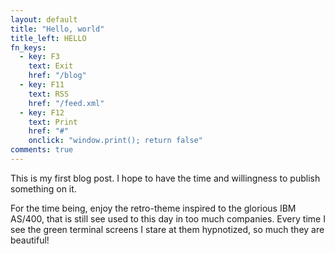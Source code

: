 ```yaml
---
layout: default
title: "Hello, world"
title_left: HELLO
fn_keys:
  - key: F3
    text: Exit
    href: "/blog"
  - key: F11
    text: RSS
    href: "/feed.xml"
  - key: F12
    text: Print
    href: "#"
    onclick: "window.print(); return false"
comments: true
---
```


This is my first blog post. I hope to have the time and willingness to publish something on it. 

For the time being, enjoy the retro-theme inspired to the glorious IBM AS/400, that is still see 
used to this day in too much companies. Every time I see the green terminal screens I stare at them 
hypnotized, so much they are beautiful!
